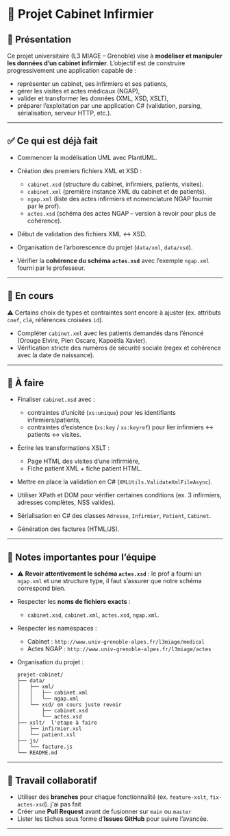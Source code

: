 # 🏥 Projet Cabinet Infirmier

## 📌 Présentation

Ce projet universitaire (L3 MIAGE – Grenoble) vise à **modéliser et manipuler les données d’un cabinet infirmier**.
L’objectif est de construire progressivement une application capable de :

* représenter un cabinet, ses infirmiers et ses patients,
* gérer les visites et actes médicaux (NGAP),
* valider et transformer les données (XML, XSD, XSLT),
* préparer l’exploitation par une application C# (validation, parsing, sérialisation, serveur HTTP, etc.).

---

## ✅ Ce qui est déjà fait

* Commencer la modélisation UML avec PlantUML.
* Création des premiers fichiers XML et XSD :

  * `cabinet.xsd` (structure du cabinet, infirmiers, patients, visites).
  * `cabinet.xml` (première instance XML du cabinet et de patients).
  * `ngap.xml` (liste des actes infirmiers et nomenclature NGAP fournie par le prof).
  * `actes.xsd` (schéma des actes NGAP – version à revoir pour plus de cohérence).
* Début de validation des fichiers XML ↔ XSD.
* Organisation de l’arborescence du projet (`data/xml`, `data/xsd`).
* Vérifier la **cohérence du schéma `actes.xsd`** avec l’exemple `ngap.xml` fourni par le professeur.


---

## 🚧 En cours


  ⚠️ Certains choix de types et contraintes sont encore à ajuster (ex. attributs `coef`, `clé`, références croisées `id`).
* Compléter `cabinet.xml` avec les patients demandés dans l’énoncé (Orouge Elvire, Pien Oscare, Kapoëtla Xavier).
* Vérification stricte des numéros de sécurité sociale (regex et cohérence avec la date de naissance).

---

## 📅 À faire

* Finaliser `cabinet.xsd` avec :

  * contraintes d’unicité (`xs:unique`) pour les identifiants infirmiers/patients,
  * contraintes d’existence (`xs:key` / `xs:keyref`) pour lier infirmiers ↔ patients ↔ visites.
* Écrire les transformations XSLT :

  * Page HTML des visites d’une infirmière,
  * Fiche patient XML + fiche patient HTML.
* Mettre en place la validation en C# (`XMLUtils.ValidateXmlFileAsync`).
* Utiliser XPath et DOM pour vérifier certaines conditions (ex. 3 infirmiers, adresses complètes, NSS valides).
* Sérialisation en C# des classes `Adresse`, `Infirmier`, `Patient`, `Cabinet`.
* Génération des factures (HTML/JS).

---

## 📝 Notes importantes pour l’équipe

* ⚠️ **Revoir attentivement le schéma `actes.xsd`** : le prof a fourni un `ngap.xml` et une structure type, il faut s’assurer que notre schéma correspond bien.
* Respecter les **noms de fichiers exacts** :

  * `cabinet.xsd`, `cabinet.xml`, `actes.xsd`, `ngap.xml`.
* Respecter les namespaces :

  * Cabinet : `http://www.univ-grenoble-alpes.fr/l3miage/medical`
  * Actes NGAP : `http://www.univ-grenoble-alpes.fr/l3miage/actes`
* Organisation du projet :

  ```
  projet-cabinet/
  ├── data/
  │   ├── xml/
  │   │   ├── cabinet.xml
  │   │   └── ngap.xml
  │   └── xsd/ en cours juste revoir
  │       ├── cabinet.xsd
  │       └── actes.xsd
  ├── xslt/  l'etape à faire
  │   ├── infirmier.xsl   
  │   └── patient.xsl
  ├── js/
  │   └── facture.js
  └── README.md
  ```

---

## 👥 Travail collaboratif

* Utiliser des **branches** pour chaque fonctionnalité (ex. `feature-xslt`, `fix-actes-xsd`). j'ai pas fait
* Créer une **Pull Request** avant de fusionner sur `main` ou `master`
* Lister les tâches sous forme d’**Issues GitHub** pour suivre l’avancée.

---
